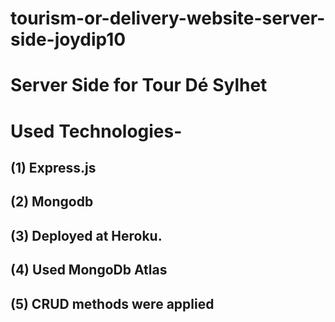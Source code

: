 # tourism-or-delivery-website-server-side-joydip10
# Server Side for Tour Dé Sylhet #

# Used Technologies-
## (1) Express.js
## (2) Mongodb
## (3) Deployed at Heroku.
## (4) Used MongoDb Atlas
## (5) CRUD methods were applied
